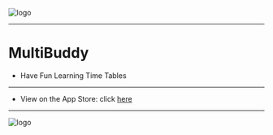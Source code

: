 ![logo](https://github.com/splakish/docs/blob/master/images/star-400.jpg?raw=true&sanitize=true)
***
# MultiBuddy
- Have Fun Learning Time Tables
***
- View on the App Store: click [here](https://apps.apple.com/us/app/multibuddy/id6449202900)
***
![logo](https://github.com/splakish/docs/blob/master/images/star-400.jpg?raw=true&sanitize=true)